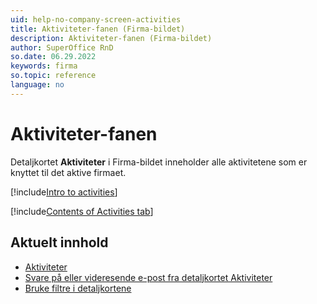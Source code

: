 ```yaml
---
uid: help-no-company-screen-activities
title: Aktiviteter-fanen (Firma-bildet)
description: Aktiviteter-fanen (Firma-bildet)
author: SuperOffice RnD
so.date: 06.29.2022
keywords: firma
so.topic: reference
language: no
---
```


# Aktiviteter-fanen

Detaljkortet **Aktiviteter** i Firma-bildet inneholder alle aktivitetene som er knyttet til det aktive firmaet.

[!include[Intro to activities](../../../learn/includes/intro-activities.md)]

[!include[Contents of Activities tab](../../../learn/includes/activities-tab.md)]

## Aktuelt innhold

* [Aktiviteter][1]
* [Svare på eller videresende e-post fra detaljkortet Aktiviteter][3]
* [Bruke filtre i detaljkortene][5]

<!-- Referenced links -->
[1]: ../../../learn/activity/index.md
[3]: ../../../learn/activity/send-email.md
[5]: ../../../learn/section-tabs/filter.md

<!-- Referenced images -->
